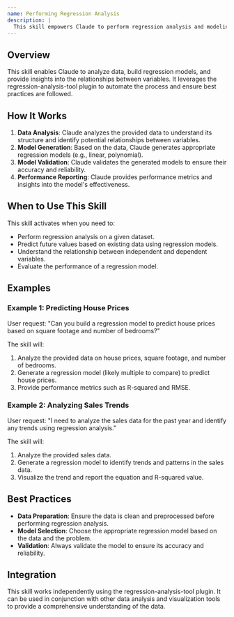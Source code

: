 ```yaml
---
name: Performing Regression Analysis
description: |
  This skill empowers Claude to perform regression analysis and modeling using the regression-analysis-tool plugin. It analyzes datasets, generates appropriate regression models (linear, polynomial, etc.), validates the models, and provides performance metrics. Use this skill when the user explicitly requests regression analysis, prediction based on data, or mentions terms like "linear regression," "polynomial regression," "regression model," or "predictive modeling." This skill is also helpful when the user needs to understand the relationship between variables in a dataset.
---
```


## Overview

This skill enables Claude to analyze data, build regression models, and provide insights into the relationships between variables. It leverages the regression-analysis-tool plugin to automate the process and ensure best practices are followed.

## How It Works

1. **Data Analysis**: Claude analyzes the provided data to understand its structure and identify potential relationships between variables.
2. **Model Generation**: Based on the data, Claude generates appropriate regression models (e.g., linear, polynomial).
3. **Model Validation**: Claude validates the generated models to ensure their accuracy and reliability.
4. **Performance Reporting**: Claude provides performance metrics and insights into the model's effectiveness.

## When to Use This Skill

This skill activates when you need to:
- Perform regression analysis on a given dataset.
- Predict future values based on existing data using regression models.
- Understand the relationship between independent and dependent variables.
- Evaluate the performance of a regression model.

## Examples

### Example 1: Predicting House Prices

User request: "Can you build a regression model to predict house prices based on square footage and number of bedrooms?"

The skill will:
1. Analyze the provided data on house prices, square footage, and number of bedrooms.
2. Generate a regression model (likely multiple to compare) to predict house prices.
3. Provide performance metrics such as R-squared and RMSE.

### Example 2: Analyzing Sales Trends

User request: "I need to analyze the sales data for the past year and identify any trends using regression analysis."

The skill will:
1. Analyze the provided sales data.
2. Generate a regression model to identify trends and patterns in the sales data.
3. Visualize the trend and report the equation and R-squared value.

## Best Practices

- **Data Preparation**: Ensure the data is clean and preprocessed before performing regression analysis.
- **Model Selection**: Choose the appropriate regression model based on the data and the problem.
- **Validation**: Always validate the model to ensure its accuracy and reliability.

## Integration

This skill works independently using the regression-analysis-tool plugin. It can be used in conjunction with other data analysis and visualization tools to provide a comprehensive understanding of the data.